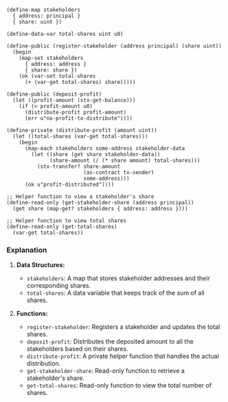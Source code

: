 ```clarity
(define-map stakeholders
  { address: principal } 
  { share: uint })

(define-data-var total-shares uint u0)

(define-public (register-stakeholder (address principal) (share uint))
  (begin
    (map-set stakeholders
      { address: address }
      { share: share })
    (ok (var-set total-shares
      (+ (var-get total-shares) share)))))

(define-public (deposit-profit)
  (let ((profit-amount (stx-get-balance)))
    (if (> profit-amount u0)
      (distribute-profit profit-amount)
      (err u"no-profit-to-distribute"))))

(define-private (distribute-profit (amount uint))
  (let ((total-shares (var-get total-shares)))
    (begin 
      (map-each stakeholders some-address stakeholder-data
        (let ((share (get share stakeholder-data))
              (share-amount (/ (* share amount) total-shares)))
          (stx-transfer? share-amount
                         (as-contract tx-sender)
                         some-address)))
      (ok u"profit-distributed"))))

;; Helper function to view a stakeholder's share
(define-read-only (get-stakeholder-share (address principal))
  (get share (map-get? stakeholders { address: address })))

;; Helper function to view total shares
(define-read-only (get-total-shares)
  (var-get total-shares))
```

### Explanation

1. **Data Structures:**
   - `stakeholders`: A map that stores stakeholder addresses and their corresponding shares.
   - `total-shares`: A data variable that keeps track of the sum of all shares.

2. **Functions:**
   - `register-stakeholder`: Registers a stakeholder and updates the total shares.
   - `deposit-profit`: Distributes the deposited amount to all the stakeholders based on their shares.
   - `distribute-profit`: A private helper function that handles the actual distribution.
   - `get-stakeholder-share`: Read-only function to retrieve a stakeholder's share.
   - `get-total-shares`: Read-only function to view the total number of shares.
